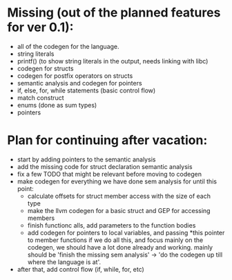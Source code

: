 # Missing (out of the planned features for ver 0.1):
   - all of the codegen for the language.
   - string literals
   - printf() (to show string literals in the output, needs linking with libc)
   - codegen for structs
   - codegen for postfix operators on structs
   - semantic analysis and codegen for pointers
   - if, else, for, while statements (basic control flow)
   - match construct
   - enums (done as sum types)
   - pointers

# Plan for continuing after vacation:
   - start by adding pointers to the semantic analysis
   - add the missing code for struct declaration semantic analysis
   - fix a few TODO that might be relevant before moving to codegen
   - make codegen for everything we have done sem analysis for until this point:
      - calculate offsets for struct member access with the size of each type
      - make the llvm codegen for a basic struct and GEP for accessing members
      - finish functionc alls, add parameters to the function bodies
      - add codegen for pointers to local variables, and passing *this pointer to member functions
   if we do all this, and focus mainly on the codegen, we should have a lot done already and working.
   mainly should be 'finish the missing sem analysis' -> 'do the codegen up till where the language is at'.
   - after that, add control flow (if, while, for, etc)
